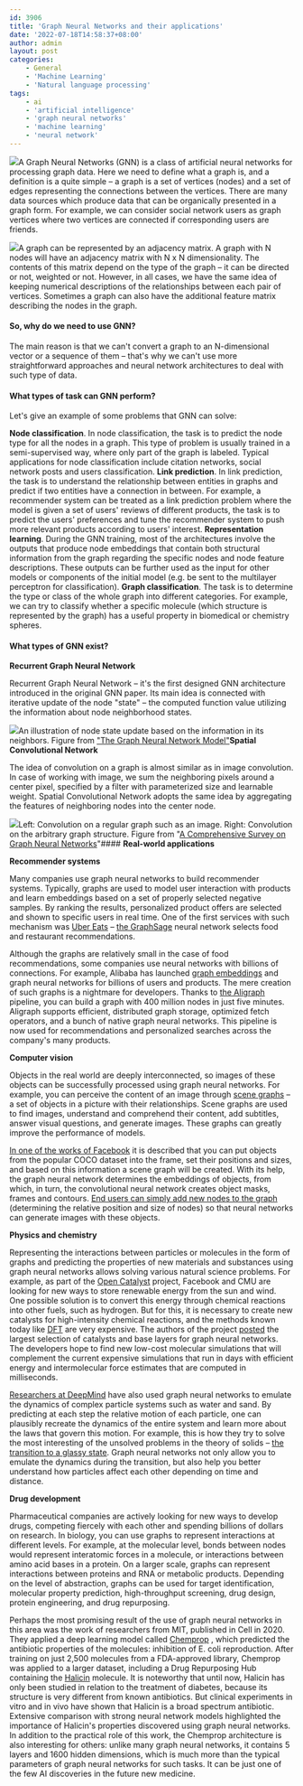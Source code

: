 ```yaml
---
id: 3906
title: 'Graph Neural Networks and their applications'
date: '2022-07-18T14:58:37+08:00'
author: admin
layout: post
categories:
    - General
    - 'Machine Learning'
    - 'Natural language processing'
tags:
    - ai
    - 'artificial intelligence'
    - 'graph neural networks'
    - 'machine learning'
    - 'neural network'
---
```


![](/static/img/2022/07/cf4f2e66d16f162ee87d.jpg)A Graph Neural Networks (GNN) is a class of artificial neural networks for processing graph data. Here we need to define what a graph is, and a definition is a quite simple – a graph is a set of vertices (nodes) and a set of edges representing the connections between the vertices. There are many data sources which produce data that can be organically presented in a graph form. For example, we can consider social network users as graph vertices where two vertices are connected if corresponding users are friends.

![](/static/img/2022/07/1.png)A graph can be represented by an adjacency matrix. A graph with N nodes will have an adjacency matrix with N x N dimensionality. The contents of this matrix depend on the type of the graph – it can be directed or not, weighted or not. However, in all cases, we have the same idea of keeping numerical descriptions of the relationships between each pair of vertices. Sometimes a graph can also have the additional feature matrix describing the nodes in the graph.

#### **So, why do we need to use GNN?**

The main reason is that we can't convert a graph to an N-dimensional vector or a sequence of them – that's why we can't use more straightforward approaches and neural network architectures to deal with such type of data.

#### **What types of task can GNN perform?**

Let's give an example of some problems that GNN can solve:

**Node classification**. In node classification, the task is to predict the node type for all the nodes in a graph. This type of problem is usually trained in a semi-supervised way, where only part of the graph is labeled. Typical applications for node classification include citation networks, social network posts and users classification.
**Link prediction**. In link prediction, the task is to understand the relationship between entities in graphs and predict if two entities have a connection in between. For example, a recommender system can be treated as a link prediction problem where the model is given a set of users' reviews of different products, the task is to predict the users' preferences and tune the recommender system to push more relevant products according to users' interest.
**Representation learning**. During the GNN training, most of the architectures involve the outputs that produce node embeddings that contain both structural information from the graph regarding the specific nodes and node feature descriptions. These outputs can be further used as the input for other models or components of the initial model (e.g. be sent to the multilayer perceptron for classification).
**Graph classification**. The task is to determine the type or class of the whole graph into different categories. For example, we can try to classify whether a specific molecule (which structure is represented by the graph) has a useful property in biomedical or chemistry spheres.

#### **What types of GNN exist?**

**Recurrent Graph Neural Network**

Recurrent Graph Neural Network – it's the first designed GNN architecture introduced in the original GNN paper. Its main idea is connected with iterative update of the node "state" – the computed function value utilizing the information about node neighborhood states.

![](/static/img/2022/07/2.png)An illustration of node state update based on the information in its neighbors. Figure from ["The Graph Neural Network Model"](https://ieeexplore.ieee.org/document/4700287)**Spatial Convolutional Network**

The idea of convolution on a graph is almost similar as in image convolution. In case of working with image, we sum the neighboring pixels around a center pixel, specified by a filter with parameterized size and learnable weight. Spatial Convolutional Network adopts the same idea by aggregating the features of neighboring nodes into the center node.

![](/static/img/2022/07/3.png)Left: Convolution on a regular graph such as an image. Right: Convolution on the arbitrary graph structure. Figure from "[A Comprehensive Survey on Graph Neural Networks](https://arxiv.org/abs/1901.00596)"#### **Real-world applications**

**Recommender systems**

Many companies use graph neural networks to build recommender systems. Typically, graphs are used to model user interaction with products and learn embeddings based on a set of properly selected negative samples. By ranking the results, personalized product offers are selected and shown to specific users in real time. One of the first services with such mechanism was [Uber Eats](https://eng.uber.com/uber-eats-graph-learning/) – [the GraphSage](https://github.com/williamleif/GraphSAGE) neural network selects food and restaurant recommendations.

Although the graphs are relatively small in the case of food recommendations, some companies use neural networks with billions of connections. For example, Alibaba has launched [graph embeddings](https://arxiv.org/abs/1803.02349) and graph neural networks for billions of users and products. The mere creation of such graphs is a nightmare for developers. Thanks to [the Aligraph](https://arxiv.org/abs/1902.08730) pipeline, you can build a graph with 400 million nodes in just five minutes. Aligraph supports efficient, distributed graph storage, optimized fetch operators, and a bunch of native graph neural networks. This pipeline is now used for recommendations and personalized searches across the company's many products.

**Computer vision**

Objects in the real world are deeply interconnected, so images of these objects can be successfully processed using graph neural networks. For example, you can perceive the content of an image through [scene graphs](https://cs.stanford.edu/~danfei/scene-graph/) – a set of objects in a picture with their relationships. Scene graphs are used to find images, understand and comprehend their content, add subtitles, answer visual questions, and generate images. These graphs can greatly improve the performance of models.

[In one of the works of Facebook](https://arxiv.org/abs/1909.05379) it is described that you can put objects from the popular COCO dataset into the frame, set their positions and sizes, and based on this information a scene graph will be created. With its help, the graph neural network determines the embeddings of objects, from which, in turn, the convolutional neural network creates object masks, frames and contours. [End users can simply add new nodes to the graph](https://www.youtube.com/watch?v=V2v0qEPsjr0) (determining the relative position and size of nodes) so that neural networks can generate images with these objects.

**Physics and chemistry**

Representing the interactions between particles or molecules in the form of graphs and predicting the properties of new materials and substances using graph neural networks allows solving various natural science problems. For example, as part of the [Open Catalyst](https://opencatalystproject.org/) project, Facebook and CMU are looking for new ways to store renewable energy from the sun and wind. One possible solution is to convert this energy through chemical reactions into other fuels, such as hydrogen. But for this, it is necessary to create new catalysts for high-intensity chemical reactions, and the methods known today like [DFT](https://en.wikipedia.org/wiki/Density_functional_theory) are very expensive. The authors of the project [posted](https://github.com/Open-Catalyst-Project/ocp) the largest selection of catalysts and base layers for graph neural networks. The developers hope to find new low-cost molecular simulations that will complement the current expensive simulations that run in days with efficient energy and intermolecular force estimates that are computed in milliseconds.

[Researchers at DeepMind](https://sites.google.com/view/learning-to-simulate/home#h.p_hjnaJ6k8y0wo) have also used graph neural networks to emulate the dynamics of complex particle systems such as water and sand. By predicting at each step the relative motion of each particle, one can plausibly recreate the dynamics of the entire system and learn more about the laws that govern this motion. For example, this is how they try to solve the most interesting of the unsolved problems in the theory of solids – [the transition to a glassy state](https://deepmind.com/blog/article/Towards-understanding-glasses-with-graph-neural-networks). Graph neural networks not only allow you to emulate the dynamics during the transition, but also help you better understand how particles affect each other depending on time and distance.

**Drug development**

Pharmaceutical companies are actively looking for new ways to develop drugs, competing fiercely with each other and spending billions of dollars on research. In biology, you can use graphs to represent interactions at different levels. For example, at the molecular level, bonds between nodes would represent interatomic forces in a molecule, or interactions between amino acid bases in a protein. On a larger scale, graphs can represent interactions between proteins and RNA or metabolic products. Depending on the level of abstraction, graphs can be used for target identification, molecular property prediction, high-throughput screening, drug design, protein engineering, and drug repurposing.

Perhaps the most promising result of the use of graph neural networks in this area was the work of researchers from MIT, published in Cell in 2020. They applied a deep learning model called [Chemprop](https://github.com/chemprop/chemprop) , which predicted the antibiotic properties of the molecules: inhibition of E. coli reproduction. After training on just 2,500 molecules from a FDA-approved library, Chemprop was applied to a larger dataset, including a Drug Repurposing Hub containing the [Halicin](https://en.wikipedia.org/wiki/Halicin) molecule. It is noteworthy that until now, Halicin has only been studied in relation to the treatment of diabetes, because its structure is very different from known antibiotics. But clinical experiments in vitro and in vivo have shown that Halicin is a broad spectrum antibiotic. Extensive comparison with strong neural network models highlighted the importance of Halicin's properties discovered using graph neural networks. In addition to the practical role of this work, the Chemprop architecture is also interesting for others: unlike many graph neural networks, it contains 5 layers and 1600 hidden dimensions, which is much more than the typical parameters of graph neural networks for such tasks. It can be just one of the few AI discoveries in the future new medicine.